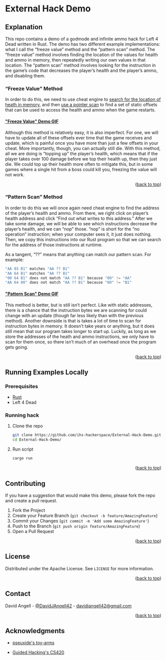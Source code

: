 <div id="top"></div>

<!-- OVERVIEW -->
# External Hack Demo
## Explanation

This repo contains a demo of a godmode and infinite ammo hack for Left 4 Dead written in Rust. The demo has two different example implementations: what I call the “freeze value” method and the “pattern scan” method. The “freeze value” method involves finding the location of the values for health and ammo in memory, then repeatedly writing our own values in that location.  The “pattern scan” method involves looking for the instruction in the game’s code that decreases the player’s health and the player’s ammo, and disabling them.

### “Freeze Value” Method

In order to do this, we need to use cheat engine to [search for the location of heath in memory](https://www.youtube.com/watch?v=xOBE_vWDX_I&list=PLt9cUwGw6CYG1b4L76vZ49tvI2mfmRSCl&index=3), and then [use a pointer scan](https://www.youtube.com/watch?v=_W0xdVO8-j4&list=PLt9cUwGw6CYG1b4L76vZ49tvI2mfmRSCl&index=7) to find a set of static offsets that can be used to access the health and ammo when the game restarts.

#### ["Freeze Value" Demo GIF](https://imgur.com/wltDX1J)

Although this method is relatively easy, it is also imperfect. For one, we will have to update all of these offsets ever time that the game receives and update, which is painful once you have more than just a few offsets in your cheat. More importantly, though, you can actually still die. With this method, all we are doing is “topping up” the player’s health, which means that if the player takes over 100 damage before we top their health up, then they just die. We could top up their health more often to mitigate this, but in some games where a single hit from a boss could kill you, freezing the value will not work.

<p align="right">(<a href="#top">back to top</a>)</p>


### “Pattern Scan” Method

In order to do this we will once again need cheat engine to find the address of the player’s health and ammo. From there, we right click on player’s health address and click “Find out what writes to this address.” After we take some damage, we will be able to see which instructions decrease the player’s health, and we can “nop” those. ”nop” is short for the “no operation” instruction; when your computer sees it, it just does nothing. Then, we copy this instructions into our Rust program so that we can search for the address of those instructions at runtime.

As a tangent, “??” means that anything can match our pattern scan. For example:

```powershell
"AA 03 B1" matches "AA ?? B1"
"AA 64 B1" matches "AA ?? B1"
"00 64 B1" does not match "AA ?? B1" because "00" != "AA"
"AA 64 00" does not match "AA ?? B1" because "00" != "B1"
```

#### ["Pattern Scan" Demo GIF](https://imgur.com/vdWzCdT)

This method is better, but is still isn’t perfect. Like with static addresses, there is a chance that the instruction bytes we are scanning for could change with an update (though far less likely than with the previous method). Another downside is that is takes a lot of time to scan for instruction bytes in memory. It doesn’t take years or anything, but it does still mean that our program takes longer to start up. Luckily, as long as we store the addresses of the heath and ammo instructions, we only have to scan for them once, so there isn’t much of an overhead once the program gets going.

<p align="right">(<a href="#top">back to top</a>)</p>

<!-- RUNNING EXAMPLES LOCALLY -->
## Running Examples Locally
### Prerequisites

* [Rust](https://www.rust-lang.org/)
* Left 4 Dead

### Running hack

1. Clone the repo
   ```sh
   git clone https://github.com/ihs-hackerspace/External-Hack-Demo.git
   cd External-Hack-Demo/
   ```
2. Run script
   ```sh
   cargo run
   ```

<p align="right">(<a href="#readme-top">back to top</a>)</p>


<!-- CONTRIBUTING -->
## Contributing

If you have a suggestion that would make this demo, please fork the repo and create a pull request.

1. Fork the Project
2. Create your Feature Branch (`git checkout -b feature/AmazingFeature`)
3. Commit your Changes (`git commit -m 'Add some AmazingFeature'`)
4. Push to the Branch (`git push origin feature/AmazingFeature`)
5. Open a Pull Request

<p align="right">(<a href="#top">back to top</a>)</p>



<!-- LICENSE -->
## License

Distributed under the Apache License. See `LICENSE` for more information.

<p align="right">(<a href="#top">back to top</a>)</p>



<!-- CONTACT -->
## Contact

David Angell - [@DavidJAngell42](https://twitter.com/DavidJAngell42) - davidjangell42@gmail.com

<p align="right">(<a href="#top">back to top</a>)</p>



<!-- ACKNOWLEDGMENTS -->
## Acknowledgments

* [pseuxide's toy-arms](https://github.com/pseuxide/toy-arms)

* [Guided Hacking's CS420](https://www.youtube.com/playlist?list=PLt9cUwGw6CYG1b4L76vZ49tvI2mfmRSCl)

